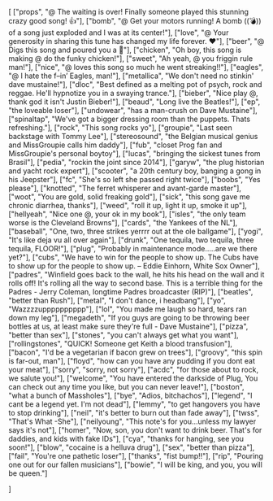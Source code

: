 [
	["props", "@ The waiting is over! Finally someone played this stunning crazy good song! :thumbsup:"],
	["bomb", "@ Get your motors running! A bomb ((💣)) of a song just exploded and I was at its center!"],
	["love", "@ Your generosity in sharing this tune has changed my life forever. :heart:"],
	["beer", "@ Digs this song and poured you a :beer:"],
	["chicken", "Oh boy, this song is making @ do the funky chicken!"],
	["sweet", "Ah yeah, @ you friggin rule man!"],
	["nice", "@ loves this song so much he went streaking!!"],
	["eagles", "@ I hate the f–in’ Eagles, man!"],
	["metallica", "We don't need no stinkin' dave mustaine!"],
	["dloc", "Best defined as a melting pot of psych, rock and reggae. He'll hypnotize you in a swaying trance."],
	["bieber", "Nice play @, thank god it isn't Justin Bieber!"],
	["beaud", "Long live the Beatles!"],
	["ep", "the loveable loser"],
	["undowear", "has a man-crush on Dave Mustaine"],
	["spinaltap", "We've got a bigger dressing room than the puppets. Thats refreshing."],
	["rock", "This song rocks yo"],
	["groupie", "Last seen backstage with Tommy Lee"],
	["stereosound", "the Belgian musical genius and MissGroupie calls him daddy"],
	["fub", "closet Prog fan and MissGroupie's personal boytoy"],
	["lucas", "bringing the sickest tunes from Brasil"],
	["pedia", "rockin the joint since 2014"],
	["garyw", "the plug historian and yacht rock expert"],
	["scooter", "a 20th century boy, banging a gong in his Jeepster"],
	["fc", "She's so left she passed right twice"],
	["boobs", "Yes please"],
	["knotted", "The ferret whisperer and avant-garde master"],
	["woot", "You are gold, solid freaking gold"],
	["sick", "this song gave me chronic diarrhea, thanks"],
	["weed", "roll it up, light it up, smoke it up"],
	["hellyeah", "Nice one @, your ok in my book"],
	["isles", "the only team worse is the Cleveland Browns"],
	["cards", "the Yankees of the NL"],
	["baseball", "One, two, three strikes yerrrr out at the ole ballgame"],
	["yogi", "It's like deja vu all over again"],
	["drunk", "One tequila, two tequila, three tequila, FLOOR!"],
	["plug", "Probably in maintenance mode.....are we there yet?"],
	["cubs", "We have to win for the people to show up. The Cubs have to show up for the people to show up. – Eddie Einhorn, White Sox Owner"],
	["padres", "Winfield goes back to the wall, he hits his head on the wall and it rolls off! It's rolling all the way to second base. This is a terrible thing for the Padres - Jerry Coleman, longtime Padres broadcaster (RIP)"],
	["beatles", "better than Rush"],
	["metal", "I don't dance, i headbang"],
	["yo", "Wazzzzupppppppppp"],
	["lol", "You made me laugh so hard, tears ran down my leg"],
	["megadeth", "If you guys are going to be throwing beer bottles at us, at least make sure they're full - Dave Mustaine"],
	["pizza", "better than sex"],
	["stones", "you can't always get what you want"],
	["rollingstones", "QUICK! Someone get Keith a blood transfusion"],
	["bacon", "I'd be a vegetarian if bacon grew on trees"],
	["groovy", "this spin is far-out, man"],
	["floyd", "how can you have any pudding if you dont eat your meat"],
	["sorry", "sorry, not sorry"],
	["acdc", "for those about to rock, we salute you!"],
	["welcome", "You have entered the darkside of Plug, You can check out any time you like, but you can never leave!"],
	["boston", "what a bunch of Massholes"],
	["bye", "Adios, bitchachos"],
	["legend", "I cant be a legend yet. I'm not dead"],
	["lemmy", "to get hangovers you have to stop drinking"],
	["neil", "it's better to burn out than fade away"],
	["twss", "That's What -She"],
	["neilyoung", "This note's for you...unless my lawyer says it's not"],
	["homer", "Now, son, you don't want to drink beer. That's for daddies, and kids with fake IDs"],
	["cya", "thanks for hanging, see you soon!"],
	["blow", "cocaine is a helluva drug"],
	["sex", "better than pizza"],
	["fail", "You're one pathetic loser"],
	["thanks", "fist bump!!"],
	["rip", "Pouring one out for our fallen musicians"],
	["bowie", "I will be king, and you, you will be queen."]


]
